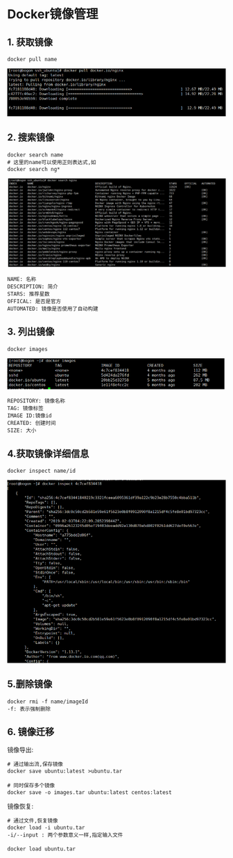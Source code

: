 # Docker镜像管理

## 1. 获取镜像

```shell
docker pull name
```

![](../image/docker-pull.png)

## 2. 搜索镜像

```shell
docker search name
# 这里的name可以使用正则表达式,如
docker search ng*
```



![镜像搜索](../image/docker_search.png)

```shell
NAME: 名称
DESCRIPTION: 简介
STARS: 推荐星数
OFFICAL: 是否是官方
AUTOMATED: 镜像是否使用了自动构建
```



## 3. 列出镜像

```shell
docker images
```

![](../image/docker-image.png)

```shell
REPOSITORY: 镜像名称
TAG: 镜像标签
IMAGE ID:镜像id
CREATED: 创建时间 
SIZE: 大小
```



## 4.获取镜像详细信息

```shell
docker inspect name/id
```

![](../image/docker-inspect.png)

## 5.删除镜像

```shell
docker rmi -f name/imageId
-f: 表示强制删除
```

## 6. 镜像迁移

镜像导出:

```shell
# 通过输出流,保存镜像
docker save ubuntu:latest >ubuntu.tar

# 同时保存多个镜像
docker save -o images.tar ubuntu:latest centos:latest
```

镜像恢复:

```shell
# 通过文件,恢复镜像
docker load -i ubuntu.tar
-i/--input : 两个参数意义一样,指定输入文件

docker load ubuntu.tar
```

